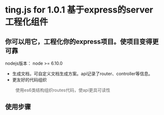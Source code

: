<!--插入travis测试svg-->

<a href="https://travis-ci.org/294678380/Ting.js"><img src="https://api.travis-ci.org/294678380/Ting.js.svg?branch=master" alt="" data-canonical-src="https://api.travis-ci.org/294678380/Ting.js.svg?branch=master" style="max-width:100%;"></a>
<h1>ting.js for 1.0.1  基于express的server工程化组件</h1>
<h2>你可以用它，工程化你的express项目。使项目变得更可靠</h2>
<p>
	nodejs版本：
	node >= 6.10.0
</p>


<ul>
	<li>
		生成文档，可自定义文档生成方案。api记录了router、controller等信息。
	</li>
	<li>
		更友好的代码组织
		<p style="color:#666666;text-indent:10px;">使用es6类结构组织routes代码，使api更具可读性</p>
	</li>
</ul>

<h2>使用步骤</h2>
